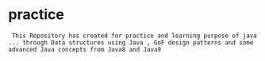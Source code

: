 # practice

``` This Repository has created for practice and learning purpose of java ... through Data structures using Java , GoF design patterns and some advanced Java concepts from Java8 and Java9```
